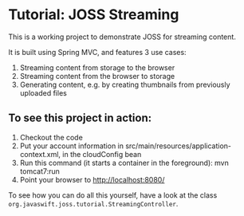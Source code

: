 Tutorial: JOSS Streaming
========================

This is a working project to demonstrate JOSS for streaming content.

It is built using Spring MVC, and features 3 use cases:

1. Streaming content from storage to the browser
2. Streaming content from the browser to storage
3. Generating content, e.g. by creating thumbnails from previously uploaded files


To see this project in action:
------------------------------

1. Checkout the code
2. Put your account information in src/main/resources/application-context.xml, in the cloudConfig bean
3. Run this command (it starts a container in the foreground):
    mvn tomcat7:run
4. Point your browser to [http://localhost:8080/](http://localhost:8080/)


To see how you can do all this yourself, have a look at the class `org.javaswift.joss.tutorial.StreamingController`.
